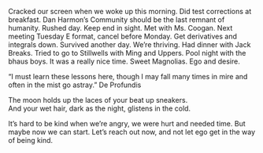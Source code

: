 Cracked our screen when we woke up this morning. Did test corrections at breakfast. Dan Harmon’s Community should be the last remnant of humanity. Rushed day. Keep end in sight. Met with Ms. Coogan. Next meeting Tuesday E format, cancel before Monday. Get derivatives and integrals down. Survived another day. We’re thriving. Had dinner with Jack Breaks. Tried to go to Stillwells with Ming and Uppers. Pool night with the bhaus boys. It was a really nice time. Sweet Magnolias. Ego and desire. 

“I must learn these lessons here, though I may fall many times in mire and often in the mist go astray.” De Profundis

The moon holds up the laces of your beat up sneakers.  
And your wet hair, dark as the night, glistens in the cold.

It’s hard to be kind when we’re angry, we were hurt and needed time. But maybe now we can start. Let’s reach out now, and not let ego get in the way of being kind.